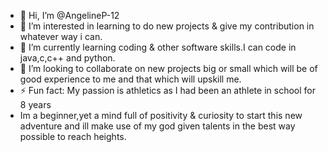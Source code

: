 - 👋 Hi, I’m @AngelineP-12
- 👀 I’m interested in learning to do new projects & give my contribution in whatever way i can. 
- 🌱 I’m currently learning coding & other software skills.I can code in java,c,c++ and python.
- 💞️ I’m looking to collaborate on new projects big or small which will be of good experience to me and that which will upskill me.
-  ⚡ Fun fact:  My passion is athletics  as I had been an athlete in school for 8 years
- Im a beginner,yet a mind full of positivity & curiosity to start this new adventure and ill make use of my god given talents in the best way possible to reach heights.
<!---
AngelineP-12/AngelineP-12 is a ✨ special ✨ repository because its `README.md` (this file) appears on your GitHub profile.
You can click the Preview link to take a look at your changes.
--->

